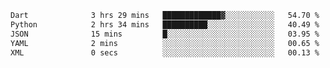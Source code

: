 <!--START_SECTION:waka-->

```txt
Dart              3 hrs 29 mins   █████████████▓░░░░░░░░░░░   54.70 %
Python            2 hrs 34 mins   ██████████░░░░░░░░░░░░░░░   40.49 %
JSON              15 mins         █░░░░░░░░░░░░░░░░░░░░░░░░   03.95 %
YAML              2 mins          ░░░░░░░░░░░░░░░░░░░░░░░░░   00.65 %
XML               0 secs          ░░░░░░░░░░░░░░░░░░░░░░░░░   00.13 %
```

<!--END_SECTION:waka-->
